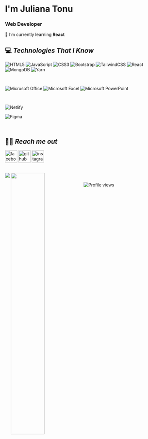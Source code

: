 # I'm **Juliana Tonu**
### Web Developer
🌱 I’m currently learning **React** 

## 💻 *Technologies That I Know*  

![HTML5](https://img.shields.io/badge/html5-%23E34F26.svg?style=for-the-badge&logo=html5&logoColor=white)
![JavaScript](https://img.shields.io/badge/javascript-%23323330.svg?style=for-the-badge&logo=javascript&logoColor=%23F7DF1E)
![CSS3](https://img.shields.io/badge/css3-%231572B6.svg?style=for-the-badge&logo=css3&logoColor=white)
![Bootstrap](https://img.shields.io/badge/bootstrap-%23563D7C.svg?style=for-the-badge&logo=bootstrap&logoColor=white)
![TailwindCSS](https://img.shields.io/badge/tailwindcss-%2338B2AC.svg?style=for-the-badge&logo=tailwind-css&logoColor=white)
![React](https://img.shields.io/badge/react-%2320232a.svg?style=for-the-badge&logo=react&logoColor=%2361DAFB)
![MongoDB](https://img.shields.io/badge/MongoDB-%234ea94b.svg?style=for-the-badge&logo=mongodb&logoColor=white)
![Yarn](https://img.shields.io/badge/yarn-%232C8EBB.svg?style=for-the-badge&logo=yarn&logoColor=white)

<br>

![Microsoft Office](https://img.shields.io/badge/Microsoft_Office-D83B01?style=for-the-badge&logo=microsoft-office&logoColor=white)
![Microsoft Excel](https://img.shields.io/badge/Microsoft_Excel-217346?style=for-the-badge&logo=microsoft-excel&logoColor=white)
![Microsoft PowerPoint](https://img.shields.io/badge/Microsoft_PowerPoint-B7472A?style=for-the-badge&logo=microsoft-powerpoint&logoColor=white)

<br>

![Netlify](https://img.shields.io/badge/netlify-%23000000.svg?style=for-the-badge&logo=netlify&logoColor=#00C7B7)

![Figma](https://img.shields.io/badge/figma-%23F24E1E.svg?style=for-the-badge&logo=figma&logoColor=white)

<br>

## 👀🔎 *Reach me out*  
[<img src='https://img.shields.io/badge/Facebook-%231877F2.svg?style=for-the-badge&logo=Facebook&logoColor=white' alt='facebook' height='40'>](https://www.facebook.com/JulianaTonu) 
[<img src='https://img.shields.io/badge/linkedin-%230077B5.svg?style=for-the-badge&logo=linkedin&logoColor=white' alt='github' height='40'>](https://linkedin/juliana-tonu) 
[<img src='https://img.shields.io/badge/Instagram-%23E4405F.svg?style=for-the-badge&logo=Instagram&logoColor=white' alt='instagram' height='40'>](https://www.instagram.com/_____juliiiiiiiiiiiiiiii_____/)  



<br>
<img align="left"  src="https://github-readme-stats.vercel.app/api/top-langs/?username=JulianaTonu&layout=compact)"/>
<img align="left" width="47%" src="https://github-readme-stats.vercel.app/api?username=JulianaTonu&theme=highcontrast&show_icons=true"/>
<br>


![Profile views](https://gpvc.arturio.dev/JulianaTonu) 


<br><br>


 
